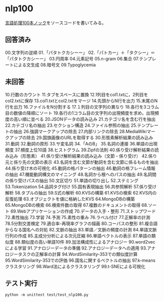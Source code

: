 # nlp100

[言語処理100本ノック](http://www.cl.ecei.tohoku.ac.jp/nlp100/)をソースコードを書いてみる。

## 回答済み

00.文字列の逆順
01.「パタトクカシーー」
02.「パトカー」＋「タクシー」＝「パタトクカシーー」
03.円周率
04.元素記号
05.n-gram
06.集合
07.テンプレートによる文生成
08.暗号文
09.Typoglycemia

## 未回答

10.行数のカウント
11.タブをスペースに置換
12.1列目をcol1.txtに，2列目をcol2.txtに保存
13.col1.txtとcol2.txtをマージ
14.先頭からN行を出力
15.末尾のN行を出力
16.ファイルをN分割する
17.１列目の文字列の異なり
18.各行を3コラム目の数値の降順にソート
19.各行の1コラム目の文字列の出現頻度を求め，出現頻度の高い順に並べる
20.JSONデータの読み込み
21.カテゴリ名を含む行を抽出
22.カテゴリ名の抽出
23.セクション構造
24.ファイル参照の抽出
25.テンプレートの抽出
26.強調マークアップの除去
27.内部リンクの除去
28.MediaWikiマークアップの除去
29.国旗画像のURLを取得する
30.形態素解析結果の読み込み
31.動詞
32.動詞の原形
33.サ変名詞
34.「AのB」
35.名詞の連接
36.単語の出現頻度
37.頻度上位10語
38.ヒストグラム
39.Zipfの法則
40.係り受け解析結果の読み込み（形態素）
41.係り受け解析結果の読み込み（文節・係り受け）
42.係り元と係り先の文節の表示
43.名詞を含む文節が動詞を含む文節に係るものを抽出
44.係り受け木の可視化
45.動詞の格パターンの抽出
46.動詞の格フレーム情報の抽出
47.機能動詞構文のマイニング
48.名詞から根へのパスの抽出
49.名詞間の係り受けパスの抽出
50.文区切り
51.単語の切り出し
52.ステミング
53.Tokenization
54.品詞タグ付け
55.固有表現抽出
56.共参照解析
57.係り受け解析
58.タプルの抽出
59.S式の解析
60.KVSの構築
61.KVSの検索
62.KVS内の反復処理
63.オブジェクトを値に格納したKVS
64.MongoDBの構築
65.MongoDBの検索
66.検索件数の取得
67.複数のドキュメントの取得
68.ソート
69.Webアプリケーションの作成
70.データの入手・整形
71.ストップワード
72.素性抽出
73.学習
74.予測
75.素性の重み
76.ラベル付け
77.正解率の計測
78.5分割交差検定
79.適合率-再現率グラフの描画
80.コーパスの整形
81.複合語からなる国名への対処
82.文脈の抽出
83.単語／文脈の頻度の計測
84.単語文脈行列の作成
85.主成分分析による次元圧縮
86.単語ベクトルの表示
87.単語の類似度
88.類似度の高い単語10件
89.加法構成性によるアナロジー
90.word2vecによる学習
91.アナロジーデータの準備
92.アナロジーデータへの適用
93.アナロジータスクの正解率の計算
94.WordSimilarity-353での類似度計算
95.WordSimilarity-353での評価
96.国名に関するベクトルの抽出
97.k-meansクラスタリング
98.Ward法によるクラスタリング
99.t-SNEによる可視化

## テスト実行

```
python -m unittest test/test_nlp100.py
```
